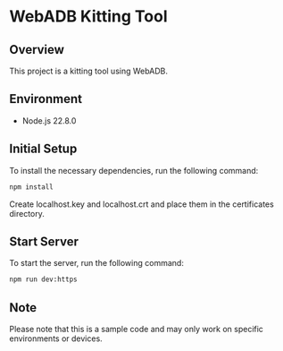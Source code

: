 # WebADB Kitting Tool

## Overview
This project is a kitting tool using WebADB.

## Environment
- Node.js 22.8.0

## Initial Setup
To install the necessary dependencies, run the following command:

```sh
npm install
```
Create localhost.key and localhost.crt and place them in the certificates directory.

## Start Server
To start the server, run the following command:

```sh
npm run dev:https
```

## Note
Please note that this is a sample code and may only work on specific environments or devices.
